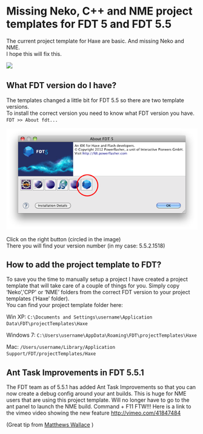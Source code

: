 Missing Neko, C++ and NME project templates for FDT 5 and FDT 5.5
================================

The current project template for Haxe are basic. And missing Neko and NME.<br>
I hope this will fix this.

<img src="https://github.com/MatthijsKamstra/FDT-Haxe-project-templates/raw/master/assets/fdt_haxe_nme_projecttemplate.png">

What FDT version do I have?
-------------------------
The templates changed a little bit for FDT 5.5 so there are two template versions.<br>
To install the correct version you need to know what FDT version you have.<br>
`FDT >> About fdt...`<br>

<img src="https://github.com/MatthijsKamstra/FDT-Haxe-project-templates/raw/master/assets/fdt_about.png">

Click on the right button (circled in the image)<br>
There you will find your version number (in my case: 5.5.2.1518)<br>

How to add the project template to FDT?
-------------------------

To save you the time to manually setup a project I have created a project template that will take care of a couple of things for you. Simply copy ‘Neko’,'CPP' or ‘NME’ folders from the correct FDT version to your project templates (‘Haxe’ folder). 
<br>
You can find your project template folder here:

Win XP: `C:\Documents and Settings\username\Application Data\FDT\projectTemplates\Haxe`

Windows 7: `C:\Users\username\AppData\Roaming\FDT\projectTemplates\Haxe`

Mac: `/Users/username/Library/Application Support/FDT/projectTemplates/Haxe`


Ant Task Improvements in FDT 5.5.1
-----------------------------------
The FDT team as of 5.5.1 has added Ant Task Improvements so that you can now create a debug config around your ant builds. This is huge for NME users that are using this project template. Will no longer have to go to the ant panel to launch the NME build. Command + F11 FTW!!! Here is a link to the vimeo video showing the new feature http://vimeo.com/41847484

(Great tip from [Matthews Wallace](https://github.com/matthewswallace) )